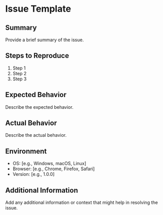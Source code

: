 
# Issue Template

## Summary
Provide a brief summary of the issue.

## Steps to Reproduce
1. Step 1
2. Step 2
3. Step 3

## Expected Behavior
Describe the expected behavior.

## Actual Behavior
Describe the actual behavior.

## Environment
- OS: [e.g., Windows, macOS, Linux]
- Browser: [e.g., Chrome, Firefox, Safari]
- Version: [e.g., 1.0.0]

## Additional Information
Add any additional information or context that might help in resolving the issue.
